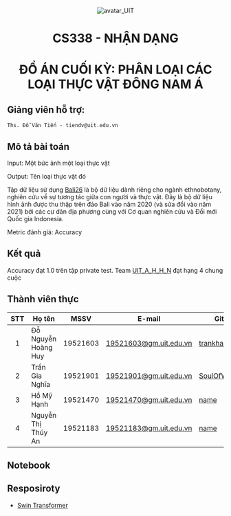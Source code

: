 <p align="center">
  <img src="https://www.uit.edu.vn/sites/vi/files/banner_uit_0.png" title="avatar_UIT">
</p>

<h1 align="center"> CS338 - NHẬN DẠNG </h1>
<h1 align="center"> ĐỒ ÁN CUỐI KỲ: PHÂN LOẠI CÁC LOẠI THỰC VẬT ĐÔNG NAM Á </h1>

## Giảng viên hỗ trợ:
    Ths. Đỗ Văn Tiến - tiendv@uit.edu.vn
## Mô tả bài toán
Input: Một bức ảnh một loại thực vật 

Output: Tên loại thực vật đó

Tập dữ liệu sử dụng [Bali26](https://www.kaggle.com/competitions/classification-of-plants-of-southeast-asia/data) là bộ dữ liệu dành riêng cho ngành ethnobotany, nghiên cứu về sự tương tác giữa con người và thực vật. Đây là bộ dữ liệu hình ảnh được thu thập
trên đảo Bali vào năm 2020 (và sửa đổi vào năm 2021) bởi các cư dân địa phương cùng với Cơ quan nghiên cứu và Đổi mới Quốc gia Indonesia. 

Metric đánh giá: Accuracy
## Kết quả
Accuracy đạt 1.0 trên tập private test. Team [UIT_A_H_H_N](https://www.kaggle.com/competitions/classification-of-plants-of-southeast-asia/leaderboard)
đạt hạng 4 chung cuộc

## Thành viên thực 
| STT | Họ tên | MSSV | E-mail | Github |
| :---: | --- | --- | --- | --- |
| 1 | Đỗ Nguyễn Hoàng Huy | 19521603 | 19521603@gm.uit.edu.vn | [trankha1655](https://github.com/trankha1655) |
| 2 | Trần Gia Nghĩa | 19521901 | 19521901@gm.uit.edu.vn | [SoulOfWindTGN](https://github.com/SoulOfWindTGN) |
| 3 | Hồ Mỹ Hạnh | 19521470 | 19521470@gm.uit.edu.vn | [name](url) |
| 4 | Nguyễn Thị Thúy An | 19521183 | 19521183@gm.uit.edu.vn | [name](url) |

## Notebook

## Resposiroty
- [Swin Transformer](https://github.com/SoulOfWindTGN/Swin-Transformer)

